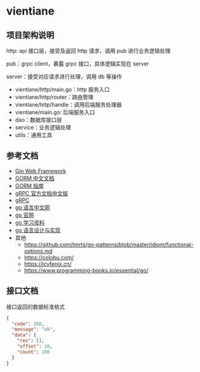 # vientiane

## 项目架构说明

http: api 接口层，接受及返回 http 请求，调用 pub 进行业务逻辑处理

pub：grpc client，暴露 grpc 接口，具体逻辑实现在 server

server：接受对应请求进行处理，调用 db 等操作

- vientiane/http/main.go：http 服务入口
- vientiane/http/router：路由管理
- vientiane/http/handle：调用后端服务处理器
- vientiane/main.go: 后端服务入口
- dao：数据库接口层
- service：业务逻辑处理
- utils：通用工具

## 参考文档

- [Gin Web Framework](https://gin-gonic.com/zh-cn/docs/examples/query-and-post-form/)
- [GORM 中文文档](https://jasperxu.com/Programming/Golang/GORM/)
- [GORM 指南](https://gorm.io/zh_CN/docs/)
- [gRPC 官方文档中文版](http://doc.oschina.net/grpc?t=58009)
- [gRPC](https://www.grpc.io/docs/languages/go/quickstart/)
- [go 语言中文网](https://studygolang.com/)
- [go 官网](https://pkg.go.dev/)
- [go 学习资料](https://www.topgoer.com/)
- [go 语言设计与实现](https://draveness.me/golang/)
- 其他
  - https://github.com/tmrts/go-patterns/blob/master/idiom/functional-options.md
  - https://colobu.com/
  - https://icyfenix.cn/
  - https://www.programming-books.io/essential/go/

## 接口文档

接口返回的数据标准格式

```json
{
  "code": 200,
  "message": "ok",
  "data": {
    "res": [],
    "offset": 20,
    "count": 100
  }
}
```
